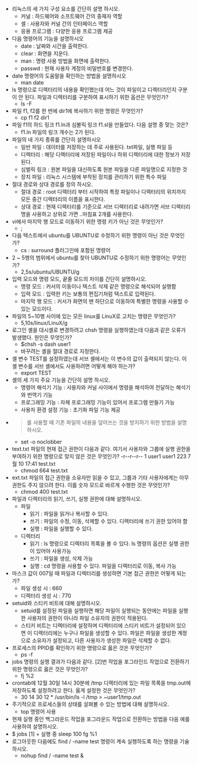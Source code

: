- 리눅스의 세 가지 구성 요소를 간단히 설명 하시오.
	- 커널 : 하드웨어와 소프트웨어 간의 중재자 역할
	- 셸 : 사용자와 커널 간의 인터페이스 역할
	- 응용 프로그램 : 다양한 응용 프로그램 제공
- 다음 명령어의 기능을 설명하시오
	- date : 날짜와 시간을 출력한다.
	- clear : 화면을 지운다.
	- man : 명령 사용 방법을 화면에 출력한다.
	- passwd : 현재 사용자 계정의 비밀번호를 변경한다.
- date 명령어의 도움말을 확인하는 방법을 설명하시오
	- man date
- ls 명령으로 디렉터리의 내용을 확인했는데 어느 것이 파일이고 디렉터리인지 구분이 안 된다. 파일과 디렉터리를 구분하여 표시하기 위한 옵션은 무엇인가? 
	- ls -F
- 파일 f1, f2를 한 번에 dir1에 복사하기 위한 명령은 무엇인가?
	- cp f1 f2 dir1
- 파일 f1의 하드 링크 f1.ln과 심볼릭 링크 f1.sl을 만들었다. 다음 설명 중 맞는 것은?
	- f1.ln 파일의 링크 개수는 2가 된다.
- 파일의 네 가지 종류를 간단히 설명하시오
	- 일반 파일 : 데이터를 저장하는 데 주로 사용된다. txt파일, 실행 파일 등
	- 디렉터리 : 해당 디렉터리에 저장된 파일이나 하위 디렉터리에 대한 정보가 저장된다.
	- 심벌릭 링크 : 원본 파일을 대신하도록 원본 파일을 다른 파일명으로 지정한 것
	- 장치 파일 : 리눅스 시스템에 부착된 장치를 관리하기 위한 특수 파일
- 절대 경로와 상대 경로를 정의 하시오.
	- 절대 경로 : root 디렉터리 부터 시작하여 특정 파일이나 디렉터리의 위치까지 모든 중간 디렉터리의 이름을 표시한다.
	- 상대 경로 : 현재 디렉터리를 기준으로 서브 디렉터리로 내려가면 서브 디렉터리명을 사용하고 상위로 가면 ..마침표 2개를 사용한다.
- vi에서 마지막 행 모드로 이동하기 위한 명령 키가 아닌 것은 무엇인가?
	- ;
- 다음 텍스트에서 ubuntu를 UBUNTU로 수정하기 위한 명령이 아닌 것은 무엇인가?
	- cs : surround 플러그인에 포함된 명령어
- 2 ~ 5행의 범위에서 ubuntu를 찾아 UBUNTU로 수정하기 위한 명령어는 무엇인가?
	- 2,5s/ubuntu/UBUNTU/g
- 입력 모드와 명령 모드, 끝줄 모드의 차이를 간단히 설명하시오.
	- 명령 모드 : 커서의 이동이나 텍스트 삭제 같은 명령으로 해석되어 실행함
	- 입력 모드 : 입력한 키는 보통의 편집기처럼 텍스트로 입력된다.
	- 마지막 행 모드 : 커서가 화면의 맨 하단으로 이동하여 특별한 명령을 사용할 수 있는 모드이다.
- 파일의 5~10행 사이에 있는 모든 linux를 LinuX로 고치는 명령은 무엇인가?
	- 5,10s/linux/LinuX/g
- 로그인 셸을 대시셸로 변경하려고 chsh 명령을 실행하였는데 다음과 같은 오류가 발생했다. 원인은 무엇인가?
	- $chsh -s dash user1
	- 바꾸려는 셸을 절대 경로로 지정한다.
- 셸 변수 TEST를 설정하였는데 서브 셸에서는 이 변수의 값이 출력되지 않는다. 이 셸 변수를 서브 셸에서도 사용하려면 어떻게 해야 하는가?
	- export TEST
- 셸의 세 가지 주요 기능을 간단히 설명 하시오.
	- 명령어 해석기 기능 : 사용자와 커널 사이에서 명령을 해석하여 전달하는 해석기와 번역기 기능
	- 프로그래밍 기능 : 자체 프로그래밍 기능이 있어서 프로그램 만들기 가능
	- 사용자 환경 설정 기능 : 초기화 파일 기능 제공
- >를 사용할 때 기존 파일의 내용을 덮어쓰는 것을 방지하기 위한 방법을 설명 하시오.
	- set -o noclobber
- text.txt 파일의 현재 접근 권한이 다음과 같다. 여기서 사용자와 그룹에 실행 권한을 부여하기 위한 명령으로 맞지 않은 것은 무엇인가? -r--r--r-- 1 user1 user1 223 7월 10 17:41 test.txt
	- chmod 664 test.txt
- ext.txt 파일의 접근 권한을 소유자만 읽을 수 있고, 그룹과 기타 사용자에게는 아무 권한도 주지 않으려 한다. 이를 숫자 모드로 바르게 수행한 것은 무엇인가?
	- chmod 400 test.txt
- 파일과 디렉터리의 읽기, 쓰기, 실행 권한에 대해 설명하시오.
	- 파일
		- 읽기 : 파일을 읽거나 복사할 수 있다.
		- 쓰기 : 파일의 수정, 이동, 삭제할 수 있다. 디렉터리에 쓰기 권한 있어야 함
		- 실행 : 파일을 실행할 수 있다.
	- 디렉터리
		- 읽기 : ls 명령으로 디렉터리 목록을 볼 수 있다. ls 명령의 옵션은 실행 권한이 있어야 사용가능
		- 쓰기 : 파일을 생성, 삭제 가능
		- 실행 : cd 명령을 사용할 수 있다. 파일을 디렉터리로 이동, 복사 가능
- 마스크 값이 007일 때 파일과 디렉터리를 생성하면 기본 접근 권한은 어떻게 되는가? 
	- 파일 생성 시 : 660
	- 디렉터리 생성 시 : 770
- setuid와 스티키 비트에 대해 설명하시오.
	- setuid를 설정된 파일을 실행하면 해당 파일이 실행되는 동안에는 파일을 실행한 사용자의 권한이 아니라 파일 소유자의 권한이 적용된다.
	- 스티키 비트는 디렉터리에 설정하며 디렉터리에 스티키 비트가 설정되어 있으면 이 디렉터리에는 누구나 파일을 생성할 수 있다. 파일은 파일을 생성한 계정으로 소유자가 설정되고, 다른 사용자가 생성한 파일은 삭제할 수 없다.
- 프로세스의 PPID를 확인하기 위한 명령으로 옳은 것은 무엇인가?
	- ps -f
- jobs 명령의 실행 결과가 다음과 같다. [2]번 작업을 포그라인드 작업으로 전환하기 위한 명령으로 옳은 것은 무엇인가?
	- fj %2
- crontab에 12월 30일 14시 30분에 /tmp 디렉터리에 있는 파일 목록을 tmp.out에 저장하도록 설정하려고 한다. 옳게 설정한 것은 무엇인가?
	- 30 14 30 12 * /usr/bin/ls -l /tmp > ~user1/tmp.out
- 주기적으로 프로세스들의 상태를 살펴볼 수 있는 방법에 대해 설명하시오.
	- top 명령어 사용
- 현재 실행 중인 백그라운드 작업을 포그라운드 작업으로 전환하는 방법을 다음 예를 사용하여 설명하시오.
- $ jobs
  [1] + 실행 중 sleep 100
	  fg %1
- 로그아웃한 다음에도 find / -name test 명령이 계속 실행하도록 하는 명령을 기술하시오.
	- nohup find / -name test &